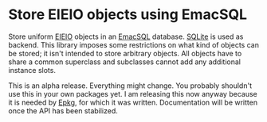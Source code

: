 Store EIEIO objects using EmacSQL
=================================

Store uniform [EIEIO] objects in an [EmacSQL] database.  [SQLite] is
used as backend.  This library imposes some restrictions on what kind
of objects can be stored; it isn't intended to store arbitrary
objects.  All objects have to share a common superclass and subclasses
cannot add any additional instance slots.

This is an alpha release.  Everything might change.  You probably
shouldn't use this in your own packages yet.  I am releasing this
now anyway because it is needed by [Epkg], for which it was written.
Documentation will be written once the API has been stabilized.

[eieio]:   https://www.gnu.org/software/emacs/manual/html_node/eieio/index.html
[emacsql]: https://github.com/skeeto/emacsql
[sqlite]:  https://www.sqlite.org
[epkg]:    https://gitlab.com/emacscollective/epkg
